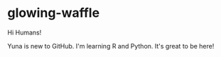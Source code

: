 # glowing-waffle

Hi Humans!

Yuna is new to GitHub. I'm learning R and Python.
It's great to be here!
